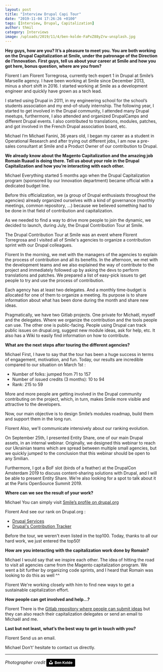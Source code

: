 ```yaml
---
layout: post
title: "Interview Drupal Capi Tour"
date: "2019-11-04 17:26:26 +0100"
tags: [Interview, Drupal, Capitalization]
author: thmil
category: Interviews
image: /uploads/2019/11/4/ben-kolde-FaPxZ88yZrw-unsplash.jpg
---
```

**Hey guys, how are you? It’s a pleasure to meet you. You are both working on the Drupal Capitalization at Smile, under the patronage of the Direction de l’Innovation. First guys, tell us about your career at Smile and how you got here, bonus question, where are you from?**

<span class="ui image label"><img src="/uploads/2019/11/4/Florent.jpg" alt="">Florent</span>
I am <span class="ui image label"><img src="/uploads/2019/11/4/Florent.jpg" alt="">Florent Torregrosa</span>, currently tech expert 1 in Drupal at Smile’s Marseille agency. I have been working at Smile since December 2013, minus a short shift in 2016. I started working at Smile as a development engineer and quickly have grown as a tech lead.

I started using Drupal in 2011, in my engineering school for the school’s students association and my end-of-study internship. The following year, I started to get involved in the Drupal community, I attended many Drupal meetups, furthermore, I also attended and organized DrupalCamps and different Drupal events. I also contributed to translations, modules, patches, and got involved in the French Drupal association board, etc.


<span class="ui image label"><img src="/uploads/2019/11/4/Michael.jpg" alt="">Michael</span> I’m <span class="ui image label"><img src="/uploads/2019/11/4/Michael.jpg" alt="">Michael Fanini</span>, 36 years old, I began my career as a student in Operational Research and after trying out different jobs, I am now a pre-sales consultant at Smile and a Product Owner of our contribution to Drupal.

**We already know about the Magento Capitalization and the amazing job Romain Ruaud is doing there. Tell us about your role in the Drupal Capitalization and how you’re interacting with each other.**

<span class="ui image label"><img src="/uploads/2019/11/4/Michael.jpg" alt="">Michael</span> Everything started 5 months ago when the Drupal Capitalization program (sponsored by our Innovation department) became official with a dedicated budget line.

Before this officialization, we (a group of Drupal enthusiasts throughout the agencies)  already organized ourselves with a kind of governance (monthly meetings, common repository, …) because we believed something had to be done in that field of contribution and capitalization.

As we needed to find a way to drive more people to join the dynamic, we decided to launch, during July, the Drupal Contribution Tour at Smile.

The Drupal Contribution Tour at Smile was an event where Florent Torregrosa and I visited all of Smile's agencies to organize a contribution sprint with our Drupal colleagues.

<span class="ui image label"><img src="/uploads/2019/11/4/Florent.jpg" alt="">Florent</span> In the morning, we met with the managers of the agencies to explain the process of contribution and all its benefits. In the afternoon, we met with the development teams and we also explained the way of contribute to the project and immediately followed up by asking the devs to perform translations and patches. We prepared a list of easy-pick issues to get people to try and use the process of contribution.

Each agency has at least two delegates. And a monthly time-budget is allocated for one of them to organize a meeting. Its purpose is to share information about what has been done during the month and share new ideas.

Pragmatically, we have two Gitlab projects. One private for Michaël, myself and the delegates. Where we organize the contribution and the tools people can use. The other one is public-facing. People using Drupal can track public issues on drupal.org, suggest new module ideas, ask for help, etc. It also has a Wiki to easily find information on how to contribute.

**What are the next steps after touring the different agencies?**

<span class="ui image label"><img src="/uploads/2019/11/4/Michael.jpg" alt="">Michael</span> First, I have to say that the tour has been a huge success in terms of engagement, motivation, and fun. Today, our results are incredible compared to our situation on March 1st :
* Number of folks: jumped from 71 to 157
* Number of issued credits (3 months): 10 to 94
* Rank: 215 to 59

More and more people are getting involved in the Drupal community contributing on the project, which, in turn, makes Smile more visible and attractive to the developers.

Now, our main objective is to design Smile’s modules roadmap, build them and support them in the long run.

<span class="ui image label"><img src="/uploads/2019/11/4/Florent.jpg" alt="">Florent</span> Also, we'll communicate intensively about our ranking evolution.

On September 25th, I presented Entity Share, one of our main Drupal assets, in an internal webinar. Originally, we designed this webinar to reach our Ukrainian teams which are spread between multiple small agencies, but we quickly jumped to the conclusion that this webinar should be open to any Smilian.

Furthermore, I got a BoF slot (birds of a feather) at the DrupalCon Amsterdam 2019 to discuss content-sharing solutions with Drupal, and I will be able to present Entity Share. We're also looking for a spot to talk about it at the Paris OpenSource Summit 2019.

 **Where can we see the result of your work?**

<span class="ui image label"><img src="/uploads/2019/11/4/Michael.jpg" alt="">Michael</span> You can simply visit [Smile’s profile on drupal.org](https://www.drupal.org/smile)

<span class="ui image label"><img src="/uploads/2019/11/4/Florent.jpg" alt="">Florent</span> And see our rank on Drupal.org :
* [Drupal Services](https://www.drupal.org/drupal-services)
* [Drupal's Contribution Tracker](https://drupalcontributions.org/?action=list&entity=Organization&sortField=lastCreditsCount&sortDirection=DESC)

Before the tour, we weren't even listed in the top100. Today, thanks to all our hard work, we just entered the top50!

**How are you interacting with the capitalization work done by Romain?**

<span class="ui image label"><img src="/uploads/2019/11/4/Michael.jpg" alt="">Michael</span> I would say that we inspire each other. The idea of hitting the road to visit all agencies came from the Magento capitalization program.
We went a bit further by organizing code sprints, and I heard that Romain was looking to do this as well ^^

<span class="ui image label"><img src="/uploads/2019/11/4/Florent.jpg" alt="">Florent</span> We're working closely with him to find new ways to get a sustainable capitalization effort.

**How people can get involved and help…?**

<span class="ui image label"><img src="/uploads/2019/11/4/Florent.jpg" alt="">Florent</span> There is the [Gitlab repository where people can submit ideas](https://git.smile.fr/innovation/drupal/all-drupal-contributors) but they can also reach their capitalization delegates or send an email to Michaël and me.

**Last but not least, what’s the best way to get in touch with you?**

<span class="ui image label"><img src="/uploads/2019/11/4/Florent.jpg" alt="">Florent</span> Send us an email.

<span class="ui image label"><img src="/uploads/2019/11/4/Michael.jpg" alt="">Michael</span> Don’t’ hesitate to contact us directly.

---

_Photographer credit_
<a style="background-color:black;color:white;text-decoration:none;padding:4px 6px;font-family:-apple-system, BlinkMacSystemFont, &quot;San Francisco&quot;, &quot;Helvetica Neue&quot;, Helvetica, Ubuntu, Roboto, Noto, &quot;Segoe UI&quot;, Arial, sans-serif;font-size:12px;font-weight:bold;line-height:1.2;display:inline-block;border-radius:3px" href="https://unsplash.com/@benkolde?utm_medium=referral&amp;utm_campaign=photographer-credit&amp;utm_content=creditBadge" target="_blank" rel="noopener noreferrer" title="Download free do whatever you want high-resolution photos from Ben Kolde"><span style="display:inline-block;padding:2px 3px"><svg xmlns="http://www.w3.org/2000/svg" style="height:12px;width:auto;position:relative;vertical-align:middle;top:-2px;fill:white" viewBox="0 0 32 32"><title>unsplash-logo</title><path d="M10 9V0h12v9H10zm12 5h10v18H0V14h10v9h12v-9z"></path></svg></span><span style="display:inline-block;padding:2px 3px">Ben Kolde</span></a>
